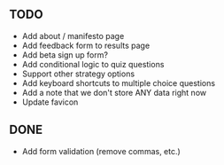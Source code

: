 ## TODO

- Add about / manifesto page
- Add feedback form to results page
- Add beta sign up form?
- Add conditional logic to quiz questions
- Support other strategy options
- Add keyboard shortcuts to multiple choice questions
- Add a note that we don't store ANY data right now
- Update favicon

## DONE

- Add form validation (remove commas, etc.)
